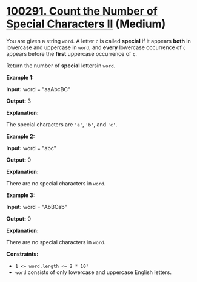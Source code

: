 # [100291. Count the Number of Special Characters II][link] (Medium)

[link]: https://leetcode.cn/contest/weekly-contest-394/problems/count-the-number-of-special-characters-ii/

You are given a string `word`. A letter `c` is called **special** if it appears **both** in
lowercase and uppercase in `word`, and **every** lowercase occurrence of `c` appears before the
**first** uppercase occurrence of `c`.

Return the number of **special** lettersin `word`.

**Example 1:**

**Input:** word = "aaAbcBC"

**Output:** 3

**Explanation:**

The special characters are `'a'`, `'b'`, and `'c'`.

**Example 2:**

**Input:** word = "abc"

**Output:** 0

**Explanation:**

There are no special characters in `word`.

**Example 3:**

**Input:** word = "AbBCab"

**Output:** 0

**Explanation:**

There are no special characters in `word`.

**Constraints:**

- `1 <= word.length <= 2 * 10⁵`
- `word` consists of only lowercase and uppercase English letters.
